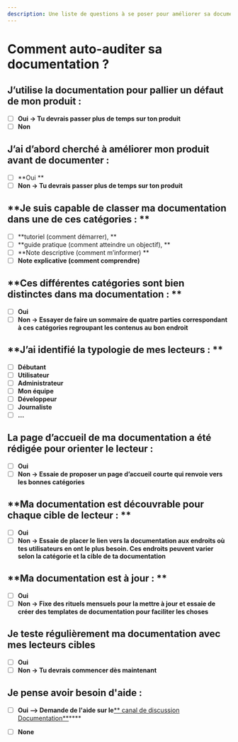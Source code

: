 ```yaml
---
description: Une liste de questions à se poser pour améliorer sa documentation.
---
```


# Comment auto-auditer sa documentation ?

## **J’utilise la documentation pour pallier un défaut de mon produit :**

* [ ] **Oui → Tu devrais passer plus de temps sur ton produit**
* [ ] **Non**

## **J’ai d’abord cherché à améliorer mon produit avant de documenter :**

* [ ] **Oui **
* [ ] **Non → Tu devrais passer plus de temps sur ton produit**

## **Je suis capable de classer ma documentation dans une de ces catégories : **

* [ ] **tutoriel (comment démarrer), **
* [ ] **guide pratique (comment atteindre un objectif), **
* [ ] **Note descriptive (comment m’informer) **
* [ ] **Note explicative (comment comprendre)**

## **Ces différentes catégories sont bien distinctes dans ma documentation : **

* [ ] **Oui**
* [ ] **Non → Essayer de faire un sommaire de quatre parties correspondant à ces catégories regroupant les contenus au bon endroit**

## **J’ai identifié la typologie de mes lecteurs : **

* [ ] **Débutant**
* [ ] **Utilisateur**
* [ ] **Administrateur**
* [ ] **Mon équipe**
* [ ] **Développeur**
* [ ] **Journaliste**
* [ ] **…**

## **La page d’accueil de ma documentation a été rédigée pour orienter le lecteur :**

* [ ] **Oui**
* [ ] **Non → Essaie de proposer un page d’accueil courte qui renvoie vers les bonnes catégories**

## **Ma documentation est découvrable pour chaque cible de lecteur : **

* [ ] **Oui**
* [ ] **Non → Essaie de placer le lien vers la documentation aux endroits où tes utilisateurs en ont le plus besoin. Ces endroits peuvent varier selon la catégorie et la cible de ta documentation**

## **Ma documentation est à jour : **

* [ ] **Oui**
* [ ] **Non → Fixe des rituels mensuels pour la mettre à jour et essaie de créer des templates de documentation pour faciliter les choses**

## **Je teste régulièrement ma documentation avec mes lecteurs cibles**

* [ ] **Oui**
* [ ] **Non → Tu devrais commencer dès maintenant**

## Je pense avoir besoin d'aide :

* [ ] **Oui -->  Demande de l'aide sur le**[** canal de discussion Documentation**](https://mattermost.incubateur.net/betagouv/channels/incubateur-documentation)****
* [ ] **None**

